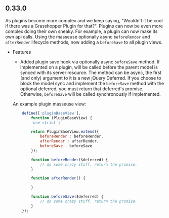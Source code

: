 ## 0.33.0

As plugins become more complex and we keep saying, "Wouldn't it be cool if there was a Grasshopper Plugin for that?". Plugins can now be even more complex doing their own sneaky.  For example, a plugin can now make its own api calls. Using the masseuse optionally async `beforeRender` and `afterRender` lifecycle methods, now adding a `beforeSave` to all plugin views.

* Features
    * Added plugin save hook via optionally async `beforeSave` method. If implemented on a plugin, will be called before the parent model is synced with its server resource. The method can be async, the first (and only) argument to it is a new jQuery Deferred. If you choose to block the model sync and implement the `beforeSave` method with the optional deferred, you must return that deferred's promise. Otherwise, `beforeSave` will be called synchronously if implemented.

    An example plugin masseuse view:

    ```javascript
        define(['pluginBaseView'],
            function (PluginBaseView) {
            'use strict';

            return PluginBaseView.extend({
                beforeRender : beforeRender,
                afterRender : afterRender,
                beforeSave : beforeSave
            });

            function beforeRender($deferred) {
                // do some crazy stuff. return the promise.
            }

            function afterRender() {

            }

            function beforeSave($deferred) {
                // do some crazy stuff. return the promise.
            }
        });
    ```
